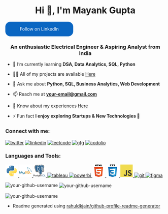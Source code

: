 <h1 align="center">Hi 👋, I'm Mayank Gupta</h1>
<a class="libutton" href="https://www.linkedin.com/in/your-linkedin-id" target="_blank" style="display: flex;flex-direction: column;justify-content: center;padding: 7px;text-align: center;outline: none;width: 200px;height: 32px;border-radius: 16px;background-color: #0A66C2;font-family: &quot;SF Pro Text&quot;, Helvetica, sans-serif;text-decoration: none !important;color: #ffffff !important;">Follow on LinkedIn</a>
<h3 align="center">An enthusiastic Electrical Engineer & Aspiring Analyst from India</h3>

- 🌱 I’m currently learning **DSA, Data Analytics, SQL, Python**

- 👨‍💻 All of my projects are available [Here](https://github.com/your-github-username)

- 💬 Ask me about **Python, SQL, Business Analytics, Web Development**

- 📫 Reach me at **your-email@gmail.com**

- 📄 Know about my experiences [Here](https://drive.google.com/your-resume-link)

- ⚡ Fun fact **I enjoy exploring Startups & New Technologies 🚀**

<h3 align="left">Connect with me:</h3>
<p align="left">
<a href="https://twitter.com/your-twitter-id" target="blank"><img align="center" src="https://raw.githubusercontent.com/rahuldkjain/github-profile-readme-generator/master/src/images/icons/Social/twitter.svg" alt="twitter" height="30" width="40" /></a>
<a href="https://linkedin.com/in/your-linkedin-id" target="blank"><img align="center" src="https://raw.githubusercontent.com/rahuldkjain/github-profile-readme-generator/master/src/images/icons/Social/linked-in-alt.svg" alt="linkedin" height="30" width="40" /></a>
<a href="https://www.leetcode.com/your-leetcode-id" target="blank"><img align="center" src="https://raw.githubusercontent.com/rahuldkjain/github-profile-readme-generator/master/src/images/icons/Social/leet-code.svg" alt="leetcode" height="30" width="40" /></a>
<a href="https://auth.geeksforgeeks.org/user/your-gfg-id" target="blank"><img align="center" src="https://raw.githubusercontent.com/rahuldkjain/github-profile-readme-generator/master/src/images/icons/Social/geeks-for-geeks.svg" alt="gfg" height="30" width="40" /></a>
<a href="https://codolio.com/your-codolio-id" target="blank"><img align="center" src="https://cdn-icons-png.flaticon.com/512/889/889192.png" alt="codolio" height="30" width="40" /></a>
</p>

<h3 align="left">Languages and Tools:</h3>
<p align="left"> 
<a href="https://www.python.org" target="_blank" rel="noreferrer"> <img src="https://raw.githubusercontent.com/devicons/devicon/master/icons/python/python-original.svg" alt="python" width="40" height="40"/> </a> 
<a href="https://www.mysql.com/" target="_blank" rel="noreferrer"> <img src="https://raw.githubusercontent.com/devicons/devicon/master/icons/mysql/mysql-original-wordmark.svg" alt="mysql" width="40" height="40"/> </a> 
<a href="https://www.postgresql.org" target="_blank" rel="noreferrer"> <img src="https://raw.githubusercontent.com/devicons/devicon/master/icons/postgresql/postgresql-original-wordmark.svg" alt="postgresql" width="40" height="40"/> </a> 
<a href="https://www.tableau.com/" target="_blank" rel="noreferrer"> <img src="https://www.vectorlogo.zone/logos/tableau/tableau-icon.svg" alt="tableau" width="40" height="40"/> </a>
<a href="https://powerbi.microsoft.com/" target="_blank" rel="noreferrer"> <img src="https://cdn.worldvectorlogo.com/logos/power-bi.svg" alt="powerbi" width="40" height="40"/> </a>
<a href="https://www.w3.org/html/" target="_blank" rel="noreferrer"> <img src="https://raw.githubusercontent.com/devicons/devicon/master/icons/html5/html5-original-wordmark.svg" alt="html5" width="40" height="40"/> </a> 
<a href="https://www.w3schools.com/css/" target="_blank" rel="noreferrer"> <img src="https://raw.githubusercontent.com/devicons/devicon/master/icons/css3/css3-original-wordmark.svg" alt="css3" width="40" height="40"/> </a> 
<a href="https://developer.mozilla.org/en-US/docs/Web/JavaScript" target="_blank" rel="noreferrer"> <img src="https://raw.githubusercontent.com/devicons/devicon/master/icons/javascript/javascript-original.svg" alt="javascript" width="40" height="40"/> </a> 
<a href="https://git-scm.com/" target="_blank" rel="noreferrer"> <img src="https://www.vectorlogo.zone/logos/git-scm/git-scm-icon.svg" alt="git" width="40" height="40"/> </a> 
<a href="https://www.figma.com/" target="_blank" rel="noreferrer"> <img src="https://www.vectorlogo.zone/logos/figma/figma-icon.svg" alt="figma" width="40" height="40"/> </a> 
</p>

<p><img align="left" src="https://github-readme-stats.vercel.app/api/top-langs?username=your-github-username&show_icons=true&locale=en&layout=compact" alt="your-github-username" /></p>

<p>&nbsp;<img align="center" src="https://github-readme-stats.vercel.app/api?username=your-github-username&show_icons=true&locale=en" alt="your-github-username" /></p>

<p><img align="center" src="https://github-readme-streak-stats.herokuapp.com/?user=your-github-username&" alt="your-github-username" /></p>

- Readme generated using [rahuldkjain/github-profile-readme-generator](https://github.com/rahuldkjain/github-profile-readme-generator)

